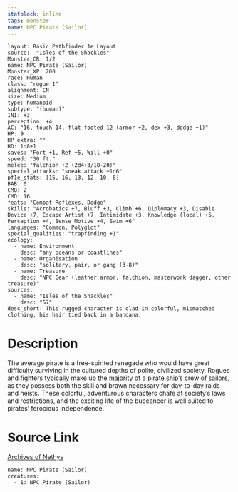 ```yaml
---
statblock: inline
tags: monster
name: NPC Pirate (Sailor)
---
```

```statblock
layout: Basic Pathfinder 1e Layout
source:  "Isles of the Shackles"
Monster_CR: 1/2
name: NPC Pirate (Sailor)
Monster_XP: 200
race: Human
class: "rogue 1"
alignment: CN
size: Medium
type: humanoid
subtype: "(human)"
INI: +3
perception: +4
AC: "16, touch 14, flat-footed 12 (armor +2, dex +3, dodge +1)"
HP: 9
HP_extra: ""
HD: 1d8+1
saves: "Fort +1, Ref +5, Will +0"
speed: "30 ft."
melee: "falchion +2 (2d4+3/18-20)"
special_attacks: "sneak attack +1d6"
pf1e_stats: [15, 16, 13, 12, 10, 8]
BAB: 0
CMB: 2
CMD: 16
feats: "Combat Reflexes, Dodge"
skills: "Acrobatics +7, Bluff +3, Climb +6, Diplomacy +3, Disable Device +7, Escape Artist +7, Intimidate +3, Knowledge (local) +5, Perception +4, Sense Motive +4, Swim +6"
languages: "Common, Polyglot"
special_qualities: "trapfinding +1"
ecology:
  - name: Environment
    desc: "any oceans or coastlines"
  - name: Organisation
    desc: "solitary, pair, or gang (3-8)"
  - name: Treasure
    desc: "NPC Gear (leather armor, falchion, masterwork dagger, other treasure)"
sources:
  - name: "Isles of the Shackles"
    desc: "57"
desc_short: This rugged character is clad in colorful, mismatched clothing, his hair tied back in a bandana.
```
# Description
The average pirate is a free-spirited renegade who would have great difficulty surviving in the cultured depths of polite, civilized society. Rogues and fighters typically make up the majority of a pirate ship’s crew of sailors, as they possess both the skill and brawn necessary for day-to-day raids and heists. These colorful, adventurous characters chafe at society’s laws and restrictions, and the exciting life of the buccaneer is well suited to pirates’ ferocious independence.
# Source Link
[Archives of Nethys](https://aonprd.com/NPCDisplay.aspx?ItemName=Pirate%20(Sailor))
```encounter-table
name: NPC Pirate (Sailor)
creatures:
  - 1: NPC Pirate (Sailor)
```
